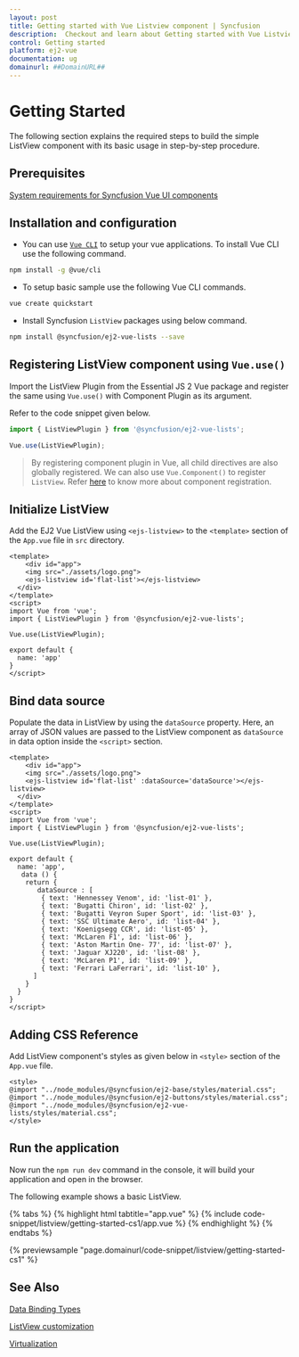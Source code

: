```yaml
---
layout: post
title: Getting started with Vue Listview component | Syncfusion
description:  Checkout and learn about Getting started with Vue Listview component of Syncfusion Essential JS 2 and more details.
control: Getting started 
platform: ej2-vue
documentation: ug
domainurl: ##DomainURL##
---
```


# Getting Started

The following section explains the required steps to build the simple ListView component with its basic usage in step-by-step procedure.

## Prerequisites

[System requirements for Syncfusion Vue UI components](https://ej2.syncfusion.com/vue/documentation/system-requirements/)

## Installation and configuration

* You can use [`Vue CLI`](https://github.com/vuejs/vue-cli) to setup your vue applications. To install Vue CLI use the following command.

```bash
npm install -g @vue/cli
```

* To setup basic  sample use the following Vue CLI commands.

```bash
vue create quickstart
```

* Install Syncfusion `ListView` packages using below command.

```bash
npm install @syncfusion/ej2-vue-lists --save
```

## Registering ListView component using `Vue.use()`

Import the ListView Plugin from the Essential JS 2 Vue package and register the same using `Vue.use()` with Component Plugin as its argument.

Refer to the code snippet given below.

```ts
import { ListViewPlugin } from '@syncfusion/ej2-vue-lists';

Vue.use(ListViewPlugin);
```

> By registering component plugin in Vue, all child directives are also globally registered. We can also use `Vue.Component()` to register `ListView`. Refer [here](https://ej2.syncfusion.com/vue/documentation/licensing/license-key-registration/) to know more about component registration.

## Initialize ListView

Add the EJ2 Vue ListView using `<ejs-listview>` to the `<template>` section of the `App.vue` file in `src` directory.

```
<template>
    <div id="app">
    <img src="./assets/logo.png">
    <ejs-listview id='flat-list'></ejs-listview>
  </div>
</template>
<script>
import Vue from 'vue';
import { ListViewPlugin } from '@syncfusion/ej2-vue-lists';

Vue.use(ListViewPlugin);

export default {
  name: 'app'
}
</script>
```

## Bind data source

Populate the data in ListView by using the `dataSource` property. Here, an array of JSON values are passed to the ListView component as `dataSource` in data option inside the `<script>` section.

```
<template>
    <div id="app">
    <img src="./assets/logo.png">
    <ejs-listview id='flat-list' :dataSource='dataSource'></ejs-listview>
  </div>
</template>
<script>
import Vue from 'vue';
import { ListViewPlugin } from '@syncfusion/ej2-vue-lists';

Vue.use(ListViewPlugin);

export default {
  name: 'app',
   data () {
    return {
       dataSource : [
        { text: 'Hennessey Venom', id: 'list-01' },
        { text: 'Bugatti Chiron', id: 'list-02' },
        { text: 'Bugatti Veyron Super Sport', id: 'list-03' },
        { text: 'SSC Ultimate Aero', id: 'list-04' },
        { text: 'Koenigsegg CCR', id: 'list-05' },
        { text: 'McLaren F1', id: 'list-06' },
        { text: 'Aston Martin One- 77', id: 'list-07' },
        { text: 'Jaguar XJ220', id: 'list-08' },
        { text: 'McLaren P1', id: 'list-09' },
        { text: 'Ferrari LaFerrari', id: 'list-10' },
      ]
    }
  }
}
</script>
```

## Adding CSS Reference

Add ListView component's styles as given below in `<style>` section of the `App.vue` file.

```
<style>
@import "../node_modules/@syncfusion/ej2-base/styles/material.css";
@import "../node_modules/@syncfusion/ej2-buttons/styles/material.css";
@import "../node_modules/@syncfusion/ej2-vue-lists/styles/material.css";
</style>
```

## Run the application

Now run the `npm run dev` command in the console, it will build your application and open in the browser.

The following example shows a basic ListView.

{% tabs %}
{% highlight html tabtitle="app.vue" %}
{% include code-snippet/listview/getting-started-cs1/app.vue %}
{% endhighlight %}
{% endtabs %}
        
{% previewsample "page.domainurl/code-snippet/listview/getting-started-cs1" %}

## See Also

[Data Binding Types](./data-binding)

[ListView customization](./customizing-templates)

[Virtualization](./virtualization)
